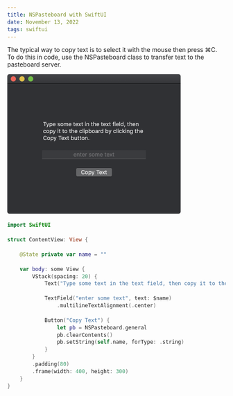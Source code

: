 ```yaml
---
title: NSPasteboard with SwiftUI
date: November 13, 2022
tags: swiftui
---
```


The typical way to copy text is to select it with the mouse then press ⌘C. To do this in code, use the NSPasteboard class to transfer text to the pasteboard server.

<p><img src="../../assets/images/swiftui-nspasteboard.png" style="max-width:400px;" alt="pasteboard"></p>

```swift
import SwiftUI

struct ContentView: View {

    @State private var name = ""

    var body: some View {
        VStack(spacing: 20) {
            Text("Type some text in the text field, then copy it to the clipboard by clicking the Copy Text button.")

            TextField("enter some text", text: $name)
                .multilineTextAlignment(.center)

            Button("Copy Text") {
                let pb = NSPasteboard.general
                pb.clearContents()
                pb.setString(self.name, forType: .string)
            }
        }
        .padding(80)
        .frame(width: 400, height: 300)
    }
}
```
